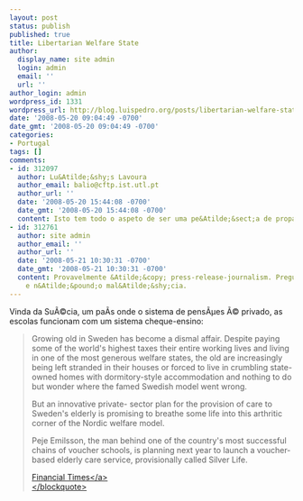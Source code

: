 ```yaml
---
layout: post
status: publish
published: true
title: Libertarian Welfare State
author:
  display_name: site admin
  login: admin
  email: ''
  url: ''
author_login: admin
wordpress_id: 1331
wordpress_url: http://blog.luispedro.org/posts/libertarian-welfare-state
date: '2008-05-20 09:04:49 -0700'
date_gmt: '2008-05-20 09:04:49 -0700'
categories:
- Portugal
tags: []
comments:
- id: 312097
  author: Lu&Atilde;&shy;s Lavoura
  author_email: balio@cftp.ist.utl.pt
  author_url: ''
  date: '2008-05-20 15:44:08 -0700'
  date_gmt: '2008-05-20 15:44:08 -0700'
  content: Isto tem todo o aspeto de ser uma pe&Atilde;&sect;a de propaganda encomendada.
- id: 312761
  author: site admin
  author_email: ''
  author_url: ''
  date: '2008-05-21 10:30:31 -0700'
  date_gmt: '2008-05-21 10:30:31 -0700'
  content: Provavelmente &Atilde;&copy; press-release-journalism. Pregui&Atilde;&sect;a
    e n&Atilde;&pound;o mal&Atilde;&shy;cia.
---
```

<p>Vinda da Su&Atilde;&copy;cia, um pa&Atilde;&shy;s onde o sistema de pens&Atilde;&micro;es &Atilde;&copy; privado, as escolas funcionam com um sistema cheque-ensino:</p>
<blockquote><p>
Growing old in Sweden has become a dismal affair. Despite paying some of the world's highest taxes their entire working lives and living in one of the most generous welfare states, the old are increasingly being left stranded in their houses or forced to live in crumbling state-owned homes with dormitory-style accommodation and nothing to do but wonder where the famed Swedish model went wrong.</p>
<p>But an innovative private- sector plan for the provision of care to Sweden's elderly is promising to breathe some life into this arthritic corner of the Nordic welfare model.</p>
<p>Peje Emilsson, the man behind one of the country's most successful chains of voucher schools, is planning next year to launch a voucher-based elderly care service, provisionally called Silver Life.</p>
<p><a href="http:&#47;&#47;www.ft.com&#47;cms&#47;s&#47;0&#47;c254c144-22e1-11dd-93a9-000077b07658.html">Financial Times<&#47;a><br />
<&#47;blockquote></p>
